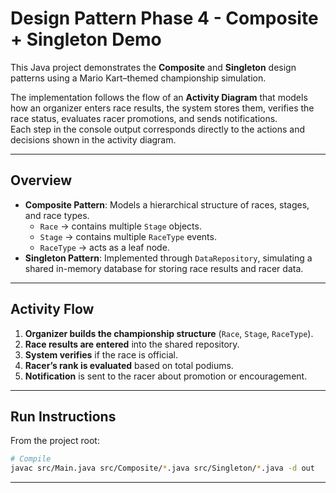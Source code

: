 # Design Pattern Phase 4 - Composite + Singleton Demo

This Java project demonstrates the **Composite** and **Singleton** design patterns using a Mario Kart–themed championship simulation.

The implementation follows the flow of an **Activity Diagram** that models how an organizer enters race results, the system stores them, verifies the race status, evaluates racer promotions, and sends notifications.  
Each step in the console output corresponds directly to the actions and decisions shown in the activity diagram.


---

## Overview
- **Composite Pattern**: Models a hierarchical structure of races, stages, and race types.
  - `Race` -> contains multiple `Stage` objects.
  - `Stage` ->  contains multiple `RaceType` events.
  - `RaceType` ->  acts as a leaf node.
- **Singleton Pattern**: Implemented through `DataRepository`, simulating a shared in-memory database for storing race results and racer data.

---

## Activity Flow
1. **Organizer builds the championship structure** (`Race`, `Stage`, `RaceType`).
2. **Race results are entered** into the shared repository.
3. **System verifies** if the race is official.
4. **Racer’s rank is evaluated** based on total podiums.
5. **Notification** is sent to the racer about promotion or encouragement.

---

## Run Instructions
From the project root:

```bash
# Compile
javac src/Main.java src/Composite/*.java src/Singleton/*.java -d out
```
---
